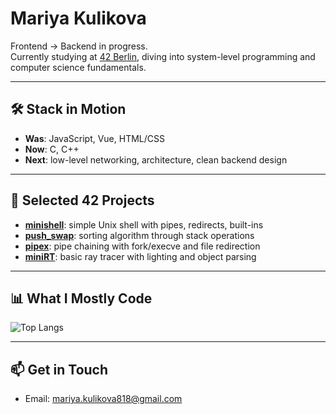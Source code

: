 # Mariya Kulikova

Frontend → Backend in progress.  
Currently studying at [42 Berlin](https://42berlin.de), diving into system-level programming and computer science fundamentals.

---

## 🛠 Stack in Motion

- **Was**: JavaScript, Vue, HTML/CSS  
- **Now**: C, C++ 
- **Next**: low-level networking, architecture, clean backend design

---

## 🧩 Selected 42 Projects

- [**minishell**](https://github.com/mariyakulikova/minishell): simple Unix shell with pipes, redirects, built-ins  
- [**push_swap**](https://github.com/mariyakulikova/push_swap): sorting algorithm through stack operations  
- [**pipex**](https://github.com/mariyakulikova/pipex): pipe chaining with fork/execve and file redirection  
- [**miniRT**](https://github.com/mariyakulikova/miniRT): basic ray tracer with lighting and object parsing

---

## 📊 What I Mostly Code

![Top Langs](https://github-readme-stats.vercel.app/api/top-langs/?username=mariyakulikova&layout=compact&hide=html&theme=default)

---

## 📫 Get in Touch

- Email: mariya.kulikova818@gmail.com

